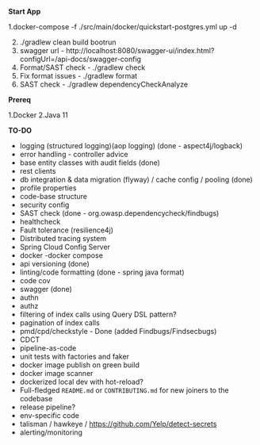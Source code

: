 **Start App**

1.docker-compose -f ./src/main/docker/quickstart-postgres.yml up -d

2. ./gradlew clean build bootrun
3. swagger url - http://localhost:8080/swagger-ui/index.html?configUrl=/api-docs/swagger-config
4. Format/SAST check - ./gradlew check 
5. Fix format issues - ./gradlew format
6. SAST check - ./gradlew dependencyCheckAnalyze

**Prereq**

1.Docker
2.Java 11

**TO-DO**

- logging (structured logging)(aop logging) (done - aspect4j/logback)
- error handling - controller advice
- base entity classes with audit fields (done)
- rest clients
- db integration & data migration (flyway) / cache config / pooling (done)
- profile properties
- code-base structure
- security config
- SAST check (done - org.owasp.dependencycheck/findbugs)
- healthcheck 
- Fault tolerance (resilience4j)
- Distributed tracing system
- Spring Cloud Config Server
- docker -docker compose
- api versioning (done)
- linting/code formatting  (done - spring java format)
- code cov
- swagger (done)
- authn
- authz
- filtering of index calls using Query DSL pattern?
- pagination of index calls
- pmd/cpd/checkstyle - Done (added Findbugs/Findsecbugs)
- CDCT
- pipeline-as-code
- unit tests with factories and faker
- docker image publish on green build
- docker image scanner
- dockerized local dev with hot-reload?
- Full-fledged `README.md` or `CONTRIBUTING.md` for new joiners to the codebase
- release pipeline?
- env-specific code
- talisman / hawkeye / https://github.com/Yelp/detect-secrets
- alerting/monitoring
